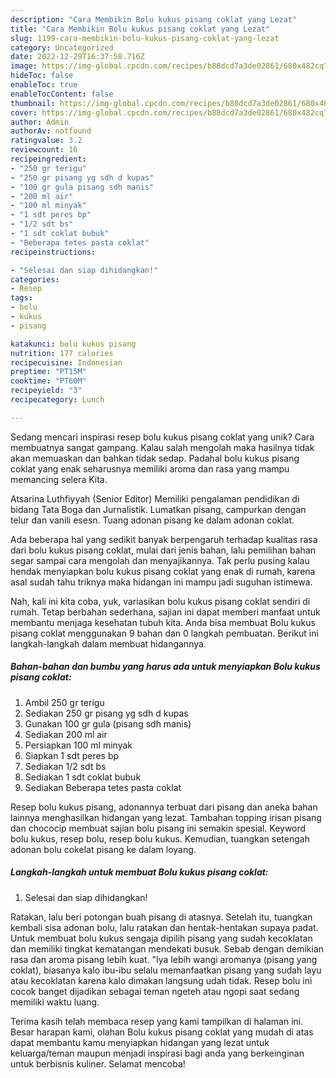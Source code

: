 ```yaml
---
description: "Cara Membikin Bolu kukus pisang coklat yang Lezat"
title: "Cara Membikin Bolu kukus pisang coklat yang Lezat"
slug: 1199-cara-membikin-bolu-kukus-pisang-coklat-yang-lezat
category: Uncategorized
date: 2022-12-29T16:37:58.716Z
image: https://img-global.cpcdn.com/recipes/b88dcd7a3de02861/680x482cq70/bolu-kukus-pisang-coklat-foto-resep-utama.jpg
hideToc: false
enableToc: true
enableTocContent: false
thumbnail: https://img-global.cpcdn.com/recipes/b88dcd7a3de02861/680x482cq70/bolu-kukus-pisang-coklat-foto-resep-utama.jpg
cover: https://img-global.cpcdn.com/recipes/b88dcd7a3de02861/680x482cq70/bolu-kukus-pisang-coklat-foto-resep-utama.jpg
author: Admin
authorAv: notfound
ratingvalue: 3.2
reviewcount: 16
recipeingredient:
- "250 gr terigu"
- "250 gr pisang yg sdh d kupas"
- "100 gr gula pisang sdh manis"
- "200 ml air"
- "100 ml minyak"
- "1 sdt peres bp"
- "1/2 sdt bs"
- "1 sdt coklat bubuk"
- "Beberapa tetes pasta coklat"
recipeinstructions:

- "Selesai dan siap dihidangkan!"
categories:
- Resep
tags:
- bolu
- kukus
- pisang

katakunci: bolu kukus pisang 
nutrition: 177 calories
recipecuisine: Indonesian
preptime: "PT15M"
cooktime: "PT60M"
recipeyield: "3"
recipecategory: Lunch

---
```





Sedang mencari inspirasi resep bolu kukus pisang coklat yang unik? Cara membuatnya sangat gampang. Kalau salah mengolah maka hasilnya tidak akan memuaskan dan bahkan tidak sedap. Padahal bolu kukus pisang coklat yang enak seharusnya memiliki aroma dan rasa yang mampu memancing selera Kita.





Atsarina Luthfiyyah (Senior Editor) Memiliki pengalaman pendidikan di bidang Tata Boga dan Jurnalistik. Lumatkan pisang, campurkan dengan telur dan vanili esesn. Tuang adonan pisang ke dalam adonan coklat.

Ada beberapa hal yang sedikit banyak berpengaruh terhadap kualitas rasa dari bolu kukus pisang coklat, mulai dari jenis bahan, lalu pemilihan bahan segar sampai cara mengolah dan menyajikannya. Tak perlu pusing kalau hendak menyiapkan bolu kukus pisang coklat yang enak di rumah, karena asal sudah tahu triknya maka hidangan ini mampu jadi suguhan istimewa.






Nah, kali ini kita coba, yuk, variasikan bolu kukus pisang coklat sendiri di rumah. Tetap berbahan sederhana, sajian ini dapat memberi manfaat untuk membantu menjaga kesehatan tubuh kita. Anda bisa membuat Bolu kukus pisang coklat menggunakan 9 bahan dan 0 langkah pembuatan. Berikut ini langkah-langkah dalam membuat hidangannya.

<!--inarticleads1-->

##### Bahan-bahan dan bumbu yang harus ada untuk menyiapkan Bolu kukus pisang coklat:

1. Ambil 250 gr terigu
1. Sediakan 250 gr pisang yg sdh d kupas
1. Gunakan 100 gr gula (pisang sdh manis)
1. Sediakan 200 ml air
1. Persiapkan 100 ml minyak
1. Siapkan 1 sdt peres bp
1. Sediakan 1/2 sdt bs
1. Sediakan 1 sdt coklat bubuk
1. Sediakan Beberapa tetes pasta coklat


Resep bolu kukus pisang, adonannya terbuat dari pisang dan aneka bahan lainnya menghasilkan hidangan yang lezat. Tambahan topping irisan pisang dan chococip membuat sajian bolu pisang ini semakin spesial. Keyword bolu kukus, resep bolu, resep bolu kukus. Kemudian, tuangkan setengah adonan bolu cokelat pisang ke dalam loyang. 

<!--inarticleads2-->

##### Langkah-langkah untuk membuat Bolu kukus pisang coklat:


1. Selesai dan siap dihidangkan!

Ratakan, lalu beri potongan buah pisang di atasnya. Setelah itu, tuangkan kembali sisa adonan bolu, lalu ratakan dan hentak-hentakan supaya padat. Untuk membuat bolu kukus sengaja dipilih pisang yang sudah kecoklatan dan memiliki tingkat kematangan mendekati busuk. Sebab dengan demikian rasa dan aroma pisang lebih kuat. &#34;Iya lebih wangi aromanya (pisang yang coklat), biasanya kalo ibu-ibu selalu memanfaatkan pisang yang sudah layu atau kecoklatan karena kalo dimakan langsung udah tidak. Resep bolu ini cocok banget dijadikan sebagai teman ngeteh atau ngopi saat sedang memiliki waktu luang. 

Terima kasih telah membaca resep yang kami tampilkan di halaman ini. Besar harapan kami, olahan Bolu kukus pisang coklat yang mudah di atas dapat membantu kamu menyiapkan hidangan yang lezat untuk keluarga/teman maupun menjadi inspirasi bagi anda yang berkeinginan untuk berbisnis kuliner. Selamat mencoba!
